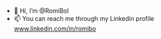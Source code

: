 - 👋 Hi, I’m @RomiBol
- 📫 You can reach me through my Linkedin profile www.linkedin.com/in/romibo

<!---
RomiBol/RomiBol is a ✨ special ✨ repository because its `README.md` (this file) appears on your GitHub profile.
You can click the Preview link to take a look at your changes.
--->
